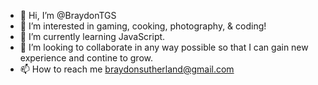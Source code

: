 - 👋 Hi, I’m @BraydonTGS
- 👀 I’m interested in gaming, cooking, photography, & coding!
- 🌱 I’m currently learning JavaScript.
- 💞️ I’m looking to collaborate in any way possible so that I can gain new experience and contine to grow.  
- 📫 How to reach me braydonsutherland@gmail.com

<!---
BraydonTGS/BraydonTGS is a ✨ special ✨ repository because its `README.md` (this file) appears on your GitHub profile.
You can click the Preview link to take a look at your changes.
--->
